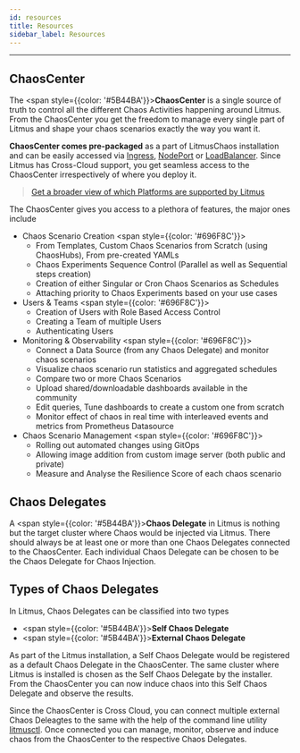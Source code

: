 ```yaml
---
id: resources
title: Resources
sidebar_label: Resources
---
```


---

## ChaosCenter

The <span style={{color: '#5B44BA'}}>**ChaosCenter**</span> is a single source of truth to control all the different Chaos Activities happening around Litmus. From the ChaosCenter you get the freedom to manage every single part of Litmus and shape your chaos scenarios exactly the way you want it.

**ChaosCenter comes pre-packaged** as a part of LitmusChaos installation and can be easily accessed via [Ingress](../user-guides/setup-with-ingress.md), [NodePort](../user-guides/setup-without-ingress.md#with-nodeport) or [LoadBalancer](../user-guides/setup-without-ingress.md#with-loadbalancer). Since Litmus has Cross-Cloud support, you get seamless access to the ChaosCenter irrespectively of where you deploy it.

> [Get a broader view of which Platforms are supported by Litmus](https://github.com/litmuschaos/litmus/tree/master/litmus-portal#platforms-support)

The ChaosCenter gives you access to a plethora of features, the major ones include

- Chaos Scenario Creation
  <span style={{color: '#696F8C'}}>
    <ul>
        <li>From Templates, Custom Chaos Scenarios from Scratch (using ChaosHubs), From pre-created YAMLs</li>
        <li>Chaos Experiments Sequence Control (Parallel as well as Sequential steps creation)</li>
        <li>Creation of either Singular or Cron Chaos Scenarios as Schedules</li>
        <li>Attaching priority to Chaos Experiments based on your use cases</li>
    </ul>
    </span>
- Users & Teams
  <span style={{color: '#696F8C'}}>
    <ul>
        <li>Creation of Users with Role Based Access Control</li>
        <li>Creating a Team of multiple Users</li>
        <li>Authenticating Users</li>
    </ul>
    </span>
- Monitoring & Observability
  <span style={{color: '#696F8C'}}>
    <ul>
        <li>Connect a Data Source (from any Chaos Delegate) and monitor chaos scenarios</li>
        <li>Visualize chaos scenario run statistics and aggregated schedules</li>
        <li>Compare two or more Chaos Scenarios</li>
        <li>Upload shared/downloadable dashboards available in the community</li>
        <li>Edit queries, Tune dashboards to create a custom one from scratch</li>
        <li>Monitor effect of chaos in real time with interleaved events and metrics from Prometheus Datasource</li>
    </ul>
    </span>
- Chaos Scenario Management
  <span style={{color: '#696F8C'}}>
    <ul>
        <li>Rolling out automated changes using GitOps</li>
        <li>Allowing image addition from custom image server (both public and private)</li>
        <li>Measure and Analyse the Resilience Score of each chaos scenario</li>
    </ul>
    </span>

## Chaos Delegates

A <span style={{color: '#5B44BA'}}>**Chaos Delegate**</span> in Litmus is nothing but the target cluster where Chaos would be injected via Litmus. There should always be at least one or more than one Chaos Delegates connected to the ChaosCenter. Each individual Chaos Delegate can be chosen to be the Chaos Delegate for Chaos Injection.

## Types of Chaos Delegates

In Litmus, Chaos Delegates can be classified into two types

- <span style={{color: '#5B44BA'}}><b>Self Chaos Delegate</b></span>
- <span style={{color: '#5B44BA'}}><b>External Chaos Delegate</b></span>

As part of the Litmus installation, a Self Chaos Delegate would be registered as a default Chaos Delegate in the ChaosCenter. The same cluster where Litmus is installed is chosen as the Self Chaos Delegate by the installer. From the ChaosCenter you can now induce chaos into this Self Chaos Delegate and observe the results.

Since the ChaosCenter is Cross Cloud, you can connect multiple external Chaos Deleagtes to the same with the help of the command line utility [litmusctl](../litmusctl/installation.md). Once connected you can manage, monitor, observe and induce chaos from the ChaosCenter to the respective Chaos Delegates.
